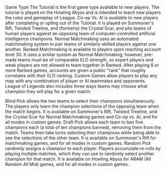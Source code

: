 Game Type
The Tutorial is the first game type available to new players. The tutorial is played on the Howling Abyss and is intended to teach new players the rules and gameplay of League.
Co-op Vs. AI is available to new players after completing or opting out of the Tutorial. It is played on Summoner's Rift, Twisted Treeline, and (formerly) the Crystal Scar, and pits teams of human players against an opposing team of computer-controlled artificial intelligence champions.
Normal Matchmaking uses an automated matchmaking system to pair teams of similarly-skilled players against one another.
Ranked Matchmaking is available to players upon reaching account level 30. It uses a similar system as Normal Matchmaking; however, pre-made teams must be of comparable ELO strength, so expert players and weak players are not allowed to team together in Ranked. After playing 8 or more Ranked games, accounts are given a public "rank" that roughly correlates with their ELO ranking.
Custom Games allow players to play any map with any combination of player or AI teammates and opponents.
League of Legends also includes three ways teams may choose what champion they will play for a given match:

Blind Pick allows the two teams to select their champions simultaneously. The players only learn the champion selections of the opposing team when the match begins. It is available on Summoner's Rift, Twisted Treeline, and the Crystal Scar for Normal Matchmaking games and Co-op vs. AI, and for all modes in custom games.
Draft Pick allows each team to ban five champions each (a total of ten champions banned), removing them from the match. Teams then take turns selecting their champions while being able to see the selections of the other team. It is available on Summoner's Rift for matchmaking games, and for all modes in custom games.
Random Pick randomly assigns a champion to each player. Players accumulate re-rolls by playing multiple matches, which they can use to randomly select another champion for that match. It is available on Howling Abyss for ARAM (All Random All Mid) games, and for all modes in custom games.